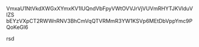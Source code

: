 VmxaU1NtVkdXWGxXYmxKV1lUQndVbFpyVWtOVVJrVjVUVmRHYTJKVlduVlZS
bEYzVXpCT2RWWnRNV3BhCmVqQTVRMmR3YW1KSVp6MEtDbVppYmc9PQoKeGl6

rsd